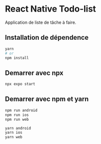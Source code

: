 # React Native Todo-list
Application de liste de tâche à faire.

## Installation de dépendence
```bash
yarn
# or
npm install
```

## Demarrer avec npx
```bash
npx expo start
```

## Demarrer avec npm et yarn 
```bash
npm run android
npm run ios
npm run web

yarn android
yarn ios
yarn web
```